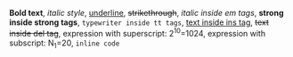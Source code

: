 **Bold text**, _italic style_, <ins>underline</ins>, <del>strikethrough</del>, _italic inside em tags_, **strong inside strong tags**, `typewriter inside tt tags`, <ins>text inside ins tag</ins>, <del>text inside del tag</del>, expression with superscript: 2<sup>10</sup>=1024, expression with subscript: N<sub>1</sub>=20, `inline code`